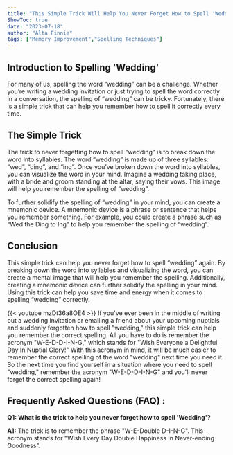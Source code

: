 ```yaml
---
title: "This Simple Trick Will Help You Never Forget How to Spell 'Wedding' Again!"
ShowToc: true 
date: "2023-07-18"
author: "Alta Finnie" 
tags: ["Memory Improvement","Spelling Techniques"]
---
```

## Introduction to Spelling 'Wedding'

For many of us, spelling the word “wedding” can be a challenge. Whether you’re writing a wedding invitation or just trying to spell the word correctly in a conversation, the spelling of “wedding” can be tricky. Fortunately, there is a simple trick that can help you remember how to spell it correctly every time.

## The Simple Trick

The trick to never forgetting how to spell “wedding” is to break down the word into syllables. The word “wedding” is made up of three syllables: “wed”, “ding”, and “ing”. Once you’ve broken down the word into syllables, you can visualize the word in your mind. Imagine a wedding taking place, with a bride and groom standing at the altar, saying their vows. This image will help you remember the spelling of “wedding”.

To further solidify the spelling of “wedding” in your mind, you can create a mnemonic device. A mnemonic device is a phrase or sentence that helps you remember something. For example, you could create a phrase such as “Wed the Ding to Ing” to help you remember the spelling of “wedding”.

## Conclusion

This simple trick can help you never forget how to spell “wedding” again. By breaking down the word into syllables and visualizing the word, you can create a mental image that will help you remember the spelling. Additionally, creating a mnemonic device can further solidify the spelling in your mind. Using this trick can help you save time and energy when it comes to spelling “wedding” correctly.

{{< youtube mzDt36a8OE4 >}} 
If you've ever been in the middle of writing out a wedding invitation or emailing a friend about your upcoming nuptials and suddenly forgotten how to spell "wedding," this simple trick can help you remember the correct spelling. All you have to do is remember the acronym "W-E-D-D-I-N-G," which stands for "Wish Everyone a Delightful Day In Nuptial Glory!" With this acronym in mind, it will be much easier to remember the correct spelling of the word "wedding" next time you need it. So the next time you find yourself in a situation where you need to spell "wedding," remember the acronym "W-E-D-D-I-N-G" and you'll never forget the correct spelling again!

## Frequently Asked Questions (FAQ) :
**Q1: What is the trick to help you never forget how to spell 'Wedding'?**

**A1:** The trick is to remember the phrase "W-E-Double D-I-N-G". This acronym stands for "Wish Every Day Double Happiness In Never-ending Goodness".





